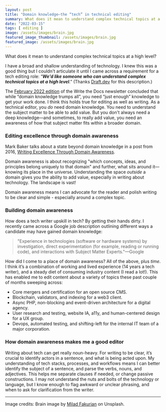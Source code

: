 ```yaml
---
layout: post
title: "Domain knowledge—the “tech” in technical editing"
summary: What does it mean to understand complex technical topics at a high level?
date: "2022-03-15"
tags: [ editing ]
image: /assets/images/brain.jpg
featured_image_thumbnail: /assets/images/brain.jpg
featured_image: /assets/images/brain.jpg
---
```


What does it mean to understand complex technical topics at a high level? 

I have a broad and shallow understanding of technology. I knew this was a good thing but I couldn't articulate it until I came across a 
requirement for a tech editing role: “**_We'd like someone who can understand complex technical topics at a high level_**.” (Thanks [Draft.dev](https://github.com/draftdev/jobs/blob/main/editor.md) for this description.) 

The [February 2022 edition](https://www.writethedocs.org/blog/newsletter-february-2022/) of the Write the Docs newsletter concluded that while “domain knowledge trumps all”, you need “just enough” 
knowledge to get your work done. I think this holds true for editing as well as writing. As a technical editor, you _do_ need domain knowledge. You need to understand the subject matter to be 
able to add value. But you don't always need a deep knowledge—and sometimes, to really add value, you need an awareness of how that subject matter fits within a broader domain.


### Editing excellence through domain awareness

Mark Baker talks about a state beyond domain knowledge in a post from 2016, 
[Writing Excellence Through Domain Awareness](http://everypageispageone.com/2016/04/29/writing-excellence-through-domain-awareness/).

Domain awareness is about recognizing "which concepts, ideas, and principles belong uniquely to that domain" and further, what sits around it—knowing its place in 
the universe. Understanding the space _outside_ a domain gives you the ability to add value, especially in writing about technology. The landscape is vast!

Domain awareness means I can advocate for the reader and polish writing to be clear and simple - especially around a complex topic.


### Building domain awareness

How does a tech writer upskill in tech? By getting their hands dirty. I recently came across a Google job description outlining different ways a candidate may have gained domain knowledge:  

> "Experience in technologies (software or hardware systems) by investigation, direct experimentation (for example, 
> reading or running code), and interactions with Subject Matter Experts."—Google

How did I come to a place of domain awareness? All of the above, plus _time_. I think it’s a combination of working and lived experience (14 years a tech writer), 
and a steady diet of consuming industry content (I read a lot!). This has enabled me to edit content about a variety of topics these past couple of months sweeping across:  

* Core mergers and certification for an open source CMS.
* Blockchain, validators, and indexing for a web3 client.
* Async PHP, non-blocking and event-driven architecture for a digital agency.
* User research and testing, website IA, a11y, and human-centered design for a UX group.
* Devops, automated testing, and shifting-left for the internal IT team of a major corporation.


### How domain awareness makes me a good editor

Writing about tech can get really noun-heavy. For writing to be clear, it’s crucial to identify actors in a sentence, and what is being acted upon. My understanding 
of tech stacks, processes, and workflows means I can better identify the subject of a sentence, and parse the verbs, nouns, and adjectives. This helps me separate 
clauses if needed, or change passive constructions. I may not understand the nuts and bolts of the technology or language, but I know enough to flag
awkward or unclear phrasing, and when to ask for clarification from the writer. 


---

Image credits: Brain image by [Milad Fakurian](https://unsplash.com/photos/58Z17lnVS4U) on Unsplash.
